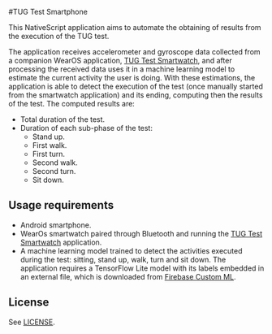 #TUG Test Smartphone

This NativeScript application aims to automate the obtaining of results from the execution of the TUG test.

The application receives accelerometer and gyroscope data collected from a companion WearOS application,
[TUG Test Smartwatch](https://github.com/matey97/TugTestSmartwatch), and after processing the received data uses it in
a machine learning model to estimate the current activity the user is doing. With these estimations, the application
is able to detect the execution of the test (once manually started from the smartwatch application) and its ending,
computing then the results of the test. The computed results are:

- Total duration of the test.
- Duration of each sub-phase of the test:
    - Stand up.
    - First walk.
    - First turn.
    - Second walk.
    - Second turn.
    - Sit down.

## Usage requirements

- Android smartphone.
- WearOs smartwatch paired through Bluetooth and running the [TUG Test Smartwatch](https://github.com/matey97/TugTestSmartwatch) application.
- A machine learning model trained to detect the activities executed during the test: sitting, stand up, walk, turn and sit down.
The application requires a TensorFlow Lite model with its labels embedded in an external file, which is downloaded from [Firebase Custom ML](https://firebase.google.com/docs/ml/use-custom-models).


## License

See [LICENSE](./LICENSE).


